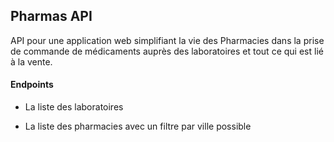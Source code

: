 ## Pharmas API

API pour une application web simplifiant la vie des Pharmacies dans la prise de commande de médicaments auprès des laboratoires et tout ce qui est lié à la vente.

#### Endpoints

* La liste des laboratoires

* La liste des pharmacies avec un filtre par ville possible
